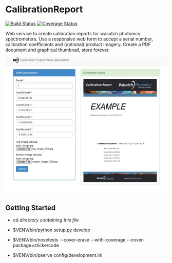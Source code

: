# CalibrationReport
[![Build Status](https://travis-ci.org/WasatchPhotonics/CalibrationReport.svg?branch=master)](http://travis-ci.org/WasatchPhotonics/CalibrationReport) [![Coverage Status](https://coveralls.io/repos/WasatchPhotonics/CalibrationReport/badge.svg?branch=master&service=github)](https://coveralls.io/github/WasatchPhotonics/CalibrationReport?branch=master)

Web service to create calibration reports for wasatch photonics
spectrometers. Use a responsive web form to accept a serial number,
calibration coefficients and (optional) product imagery. Create a PDF
document and graphical thumbnail, store forever.


![CalibrationReport screenshot](/resources/demo.gif "Calibration Report screenshot")

Getting Started
---------------

- cd _directory containing this file_

- $VENV/bin/python setup.py develop

- $VENV/bin/nosetests --cover-erase --with-coverage --cover-package=stickercode

- $VENV/bin/pserve config/development.ini

